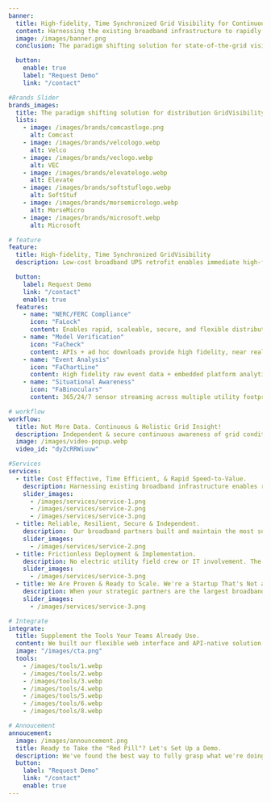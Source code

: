 ```yaml
---
banner:
  title: High-fidelity, Time Synchronized Grid Visibility for Continuous Fault & State-of-the-Grid Monitoring
  content: Harnessing the existing broadband infrastructure to rapidly deliver real-time, all-the-time electrical data; Enabling unprecedented visibility and situational awareness of distribution grid behaviors.
  image: /images/banner.png
  conclusion: The paradigm shifting solution for state-of-the-grid visibility.

  button:
    enable: true
    label: "Request Demo"
    link: "/contact"

#Brands Slider
brands_images:
  title: The paradigm shifting solution for distribution GridVisibility!
  lists:
    - image: /images/brands/comcastlogo.png
      alt: Comcast
    - image: /images/brands/velcologo.webp
      alt: Velco
    - image: /images/brands/veclogo.webp
      alt: VEC
    - image: /images/brands/elevatelogo.webp
      alt: Elevate
    - image: /images/brands/softstuflogo.webp
      alt: SoftStuf
    - image: /images/brands/morsemicrologo.webp
      alt: MorseMicro
    - image: /images/brands/microsoft.webp
      alt: Microsoft

# feature
feature:
  title: High-fidelity, Time Synchronized GridVisibility
  description: Low-cost broadband UPS retrofit enables immediate high-fidelity grid voltage and frequency monitoring 24/7/365

  button:
    label: Request Demo
    link: "/contact"
    enable: true
  features:
    - name: "NERC/FERC Compliance"
      icon: "FaLock"
      content: Enables rapid, scaleable, secure, and flexible distribution grid monitoring to meet NERC/FERC compliance requirements.
    - name: "Model Verification"
      icon: "FaCheck"
      content: APIs + ad hoc downloads provide high fidelity, near real time distribution data for model validation, training, and live model support.
    - name: "Event Analysis"
      icon: "FaChartLine"
      content: High fidelity raw event data + embedded platform analytical tools support unprecedented post-event analysis capability.
    - name: "Situational Awareness"
      icon: "FaBinoculars"
      content: 365/24/7 sensor streaming across multiple utility footprints empowers previously impossible grid situational awareness.

# workflow
workflow:
  title: Not More Data. Continuous & Holistic Grid Insight!
  description: Independent & secure continuous awareness of grid conditions and behaviors.
  image: /images/video-popup.webp
  video_id: "dyZcRRWiuuw"

#Services
services:
  - title: Cost Effective, Time Efficient, & Rapid Speed-to-Value. 
    description: Harnessing existing broadband infrastructure enables rapid, cost effective deployment at scale. Our GVP "Blue Box" provides continuous point-on-wave monitoring at 10,000 samples/second through a 15 minute broadband node retrofit. We're not limited by bandwidth, because we harness the $3 trillion communications investment already made.
    slider_images:
      - /images/services/service-1.png
      - /images/services/service-2.png
      - /images/services/service-3.png
  - title: Reliable, Resilient, Secure & Independent. 
    description:  Our broadband partners built and maintain the most sophisticated and secure communication networks on the planet. That means our solution is reliable (99% uptime), resilient (battery-backed), secure (Global Fortune 50 security-by-design), and out-of-band (utility agnostic). Our GVP Platform's unique technical and business characteristics both reduce utility risk and create previously impossible value streams.
    slider_images:
      - /images/services/service-2.png
  - title: Frictionless Deployment & Implementation.
    description: No electric utility field crew or IT involvement. The coexistent broadband infrastructure already overlaps with 90% of US power grid, enabling rapid deployment at scale. GridVisibility provides continuous awareness of grid conditions and behaviors in weeks...not years.
    slider_images:
      - /images/services/service-3.png
  - title: We Are Proven & Ready to Scale. We're a Startup That's Not a Startup.
    description: When your strategic partners are the largest broadband operators in the world, you've done something right. Eight years of R&D incubation within CableLabs, a strong balance sheet, an established and growing financing network, combined with a successful lighthouse deployment and partners, means we're not just another startup...we're game changers.
    slider_images:
      - /images/services/service-3.png

# Integrate
integrate:
  title: Supplement the Tools Your Teams Already Use.
  content: We built our flexible web interface and API-native solution to augment and support all current grid data, monitoring, and operational applications. However, we're also developing and supporting completely new analytic and continuous insight and integration paradigms. Because we've already "done the impossible", we must support both the "current" and "next generation" grid monitoring and management paths.
  image: "/images/cta.png"
  tools:
    - /images/tools/1.webp
    - /images/tools/2.webp
    - /images/tools/3.webp
    - /images/tools/4.webp
    - /images/tools/5.webp
    - /images/tools/6.webp
    - /images/tools/8.webp

# Annoucement
annoucement:
  image: /images/announcement.png
  title: Ready to Take the "Red Pill"? Let's Set Up a Demo.
  description: We've found the best way to fully grasp what we're doing is to demo...live. That's when people realize high fidelity, low latency, and continuous distribution grid data changes everything!
  button:
    label: "Request Demo"
    link: "/contact"
    enable: true
---
```

